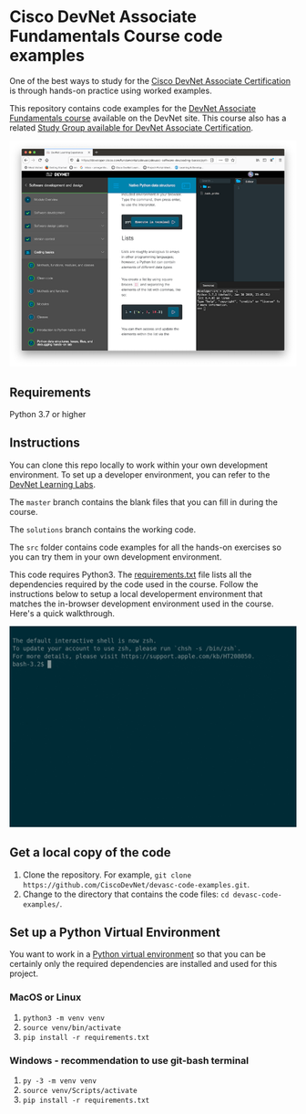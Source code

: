 # Cisco DevNet Associate Fundamentals Course code examples

One of the best ways to study for the [Cisco DevNet Associate Certification](https://developer.cisco.com/certification/) is through hands-on practice using worked examples. 

This repository contains code examples for the [DevNet Associate Fundamentals course](https://developer.cisco.com/certification/fundamentals/?utm_campaign=github21&utm_source=website&utm_medium=github-devasc-code-examples) available on the DevNet site. This course also has a related [Study Group available for DevNet Associate Certification](https://developer.cisco.com/certification/devasc-group/?utm_campaign=github21&utm_source=website&utm_medium=github-devasc-code-examples).

![DevNet Associate Fundamentals course interactive terminal](course.png)

## Requirements

Python 3.7 or higher

## Instructions

You can clone this repo locally to work within your own development environment. To set up a developer environment, you can refer to the [DevNet Learning Labs](https://developer.cisco.com/learning-labs/setup/?utm_campaign=github21&utm_source=website&utm_medium=github-devasc-code-examples).

The `master` branch contains the blank files that you can fill in during the course.

The `solutions` branch contains the working code.

The `src` folder contains code examples for all the hands-on exercises so you can try them in your own development environment. 

This code requires Python3. The [requirements.txt](./requirements.txt) file lists all the dependencies required by the code used in the course. Follow the instructions below to setup a local developerment environment that matches the in-browser development environment used in the course. Here's a quick walkthrough.

![asciicast demo](demo.gif)

## Get a local copy of the code

1. Clone the repository. For example, `git clone https://github.com/CiscoDevNet/devasc-code-examples.git`. 
2. Change to the directory that contains the code files: `cd devasc-code-examples/`.
   
## Set up a Python Virtual Environment

You want to work in a [Python virtual environment](https://docs.python.org/3/tutorial/venv.html) so that you can be certainly only the required dependencies are installed and used for this project. 

### MacOS or Linux

1. `python3 -m venv venv`
2. `source venv/bin/activate`
3. `pip install -r requirements.txt`
        
### Windows - recommendation to use git-bash terminal

1. `py -3 -m venv venv`
2. `source venv/Scripts/activate`
3. `pip install -r requirements.txt`
